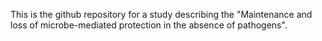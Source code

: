 This is the github repository for a study describing the "Maintenance and loss of microbe-mediated protection in the absence of pathogens".
